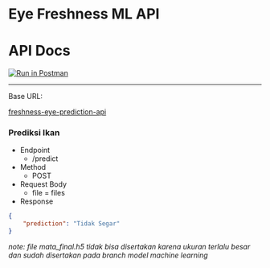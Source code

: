 # Eye Freshness ML API

 <h1>API Docs</h1>

[![Run in Postman](https://run.pstmn.io/button.svg)](https://app.getpostman.com/run-collection/15710919-02c12464-72c8-4a52-a955-656d1592b021?action=collection%2Ffork&collection-url=entityId%3D15710919-02c12464-72c8-4a52-a955-656d1592b021%26entityType%3Dcollection%26workspaceId%3D47d7d502-7365-4157-97be-2f07577bb417)

---

Base URL:

 <p >
  <a href="https://freshnesh-eye-prediction-api-mps7ogpvxa-et.a.run.app/">freshness-eye-prediction-api</a>
</p>

### Prediksi Ikan
- Endpoint
  - /predict
- Method
  - POST
- Request Body
  - file = files
- Response

```json
{
    "prediction": "Tidak Segar"
}
```

_note: file mata_final.h5 tidak bisa disertakan karena ukuran terlalu besar dan sudah disertakan pada branch model machine learning_
